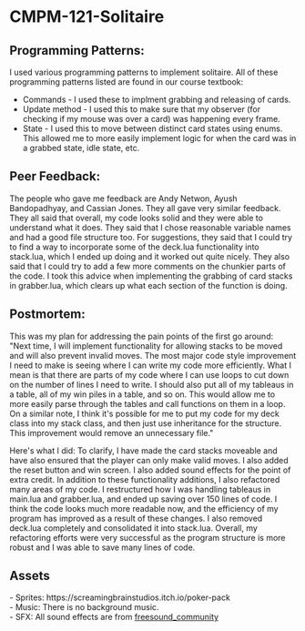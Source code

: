 # CMPM-121-Solitaire

<h2>Programming Patterns:</h2>

I used various programming patterns to implement solitaire. All of these programming patterns listed are found in our course textbook:

- Commands - I used these to implment grabbing and releasing of cards.
- Update method - I used this to make sure that my observer (for checking if my mouse was over a card) was happening every frame.
- State - I used this to move between distinct card states using enums. This allowed me to more easily implement logic for when the card was in a grabbed state, idle state, etc.

<h2>Peer Feedback:</h2>

The people who gave me feedback are Andy Netwon, Ayush Bandopadhyay, and Cassian Jones. They all gave very similar feedback. They all said that overall, my code looks solid and they were able to understand what it does. They said that I chose reasonable variable names and had a good file structure too. For suggestions, they said that I could try to find a way to incorporate some of the deck.lua functionality into stack.lua, which I ended up doing and it worked out quite nicely. They also said that I could try to add a few more comments on the chunkier parts of the code. I took this advice when implementing the grabbing of card stacks in grabber.lua, which clears up what each section of the function is doing.

<h2>Postmortem:</h2>

This was my plan for addressing the pain points of the first go around: "Next time, I will implement functionality for allowing stacks to be moved and will also prevent invalid moves. The most major code style improvement I need to make is seeing where I can write my code more efficiently. What I mean is that there are parts of my code where I can use loops to cut down on the number of lines I need to write. I should also put all of my tableaus in a table, all of my win piles in a table, and so on. This would allow me to more easily parse through the tables and call functions on them in a loop. On a similar note, I think it's possible for me to put my code for my deck class into my stack class, and then just use inheritance for the structure. This improvement would remove an unnecessary file."

Here's what I did: To clarify, I have made the card stacks moveable and have also ensured that the player can only make valid moves. I also added the reset button and win screen. I also added sound effects for the point of extra credit. In addition to these functionality additions, I also refactored many areas of my code. I restructured how I was handling tableaus in main.lua and grabber.lua, and ended up saving over 150 lines of code. I think the code looks much more readable now, and the efficiency of my program has improved as a result of these changes. I also removed deck.lua completely and consolidated it into stack.lua. Overall, my refactoring efforts were very successful as the program structure is more robust and I was able to save many lines of code.

<h2>Assets</h2>
- Sprites: https://screamingbrainstudios.itch.io/poker-pack <br>
- Music: There is no background music. <br>
- SFX: All sound effects are from <a href = "https://pixabay.com/users/freesound_community-46691455/"> freesound_community
